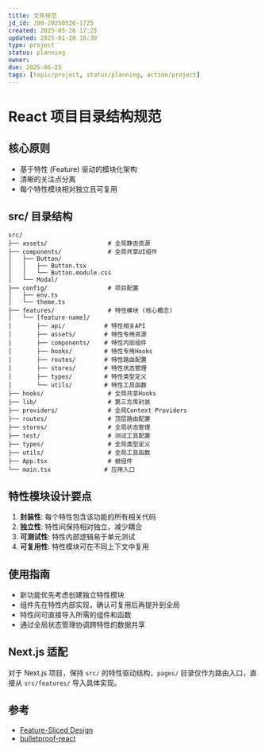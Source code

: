 ```yaml
---
title: 文件规范
jd_id: J00-20250526-1725
created: 2025-05-26 17:25
updated: 2025-01-28 18:30
type: project
status: planning
owner:
due: 2025-06-25
tags: [topic/project, status/planning, action/project]
---
```


# React 项目目录结构规范

## 核心原则

- 基于特性 (Feature) 驱动的模块化架构
- 清晰的关注点分离
- 每个特性模块相对独立且可复用

## src/ 目录结构

```
src/
├── assets/                 # 全局静态资源
├── components/             # 全局共享UI组件
│   ├── Button/
│   │   ├── Button.tsx
│   │   └── Button.module.css
│   └── Modal/
├── config/                 # 项目配置
│   ├── env.ts
│   └── theme.ts
├── features/               # 特性模块 (核心概念)
│   └── [feature-name]/
│       ├── api/           # 特性相关API
│       ├── assets/        # 特性专用资源
│       ├── components/    # 特性内部组件
│       ├── hooks/         # 特性专用Hooks
│       ├── routes/        # 特性路由配置
│       ├── stores/        # 特性状态管理
│       ├── types/         # 特性类型定义
│       └── utils/         # 特性工具函数
├── hooks/                  # 全局共享Hooks
├── lib/                    # 第三方库封装
├── providers/              # 全局Context Providers
├── routes/                 # 顶层路由配置
├── stores/                 # 全局状态管理
├── test/                   # 测试工具配置
├── types/                  # 全局类型定义
├── utils/                  # 全局工具函数
├── App.tsx                 # 根组件
└── main.tsx               # 应用入口
```

## 特性模块设计要点

1. **封装性**: 每个特性包含该功能的所有相关代码
2. **独立性**: 特性间保持相对独立，减少耦合
3. **可测试性**: 特性内部逻辑易于单元测试
4. **可复用性**: 特性模块可在不同上下文中复用

## 使用指南

- 新功能优先考虑创建独立特性模块
- 组件先在特性内部实现，确认可复用后再提升到全局
- 特性间可直接导入所需的组件和函数
- 通过全局状态管理协调跨特性的数据共享

## Next.js 适配

对于 Next.js 项目，保持 `src/` 的特性驱动结构，`pages/` 目录仅作为路由入口，直接从 `src/features/` 导入具体实现。

## 参考

- [Feature-Sliced Design](https://feature-sliced.github.io/documentation/)
- [bulletproof-react](https://github.com/alan2207/bulletproof-react/tree/master)
